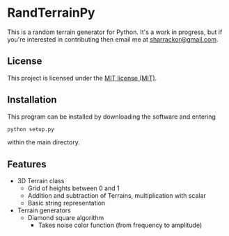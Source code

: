 # RandTerrainPy

This is a random terrain generator for Python. It's a work in progress, but if you're interested in contributing then email me at sharrackor@gmail.com.

## License

This project is licensed under the [MIT license (MIT)](LICENSE).

## Installation

This program can be installed by downloading the software and entering

```bash
python setup.py
```

within the main directory.

## Features

* 3D Terrain class
    * Grid of heights between 0 and 1
    * Addition and subtraction of Terrains, multiplication with scalar
    * Basic string representation
* Terrain generators
    * Diamond square algorithm
        * Takes noise color function (from frequency to amplitude)